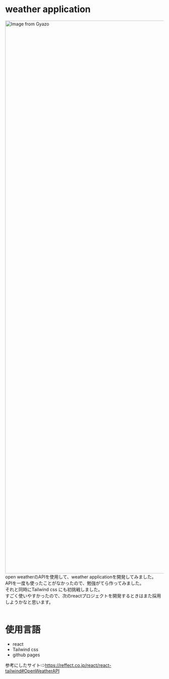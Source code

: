 # weather application  
<a href="https://gyazo.com/824a4d8f6528d16abc027199ecd68aa3"><img src="https://i.gyazo.com/824a4d8f6528d16abc027199ecd68aa3.png" alt="Image from Gyazo" width="1751"/></a>
open weatherのAPIを使用して、weather applicationを開発してみました。  
APIを一度も使ったことがなかったので、勉強がてら作ってみました。  
それと同時にTailwind css にも初挑戦しました。  
すごく使いやすかったので、次のreactプロジェクトを開発するときはまた採用しようかなと思います。<br><br>
# 使用言語  
- react  
- Tailwind css  
- github pages  

参考にしたサイト⇨https://reffect.co.jp/react/react-tailwind#OpenWeatherAPI